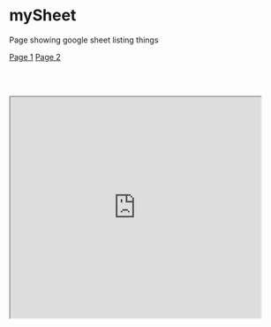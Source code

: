 # mySheet
Page showing google sheet listing things

<nav>
<a href="pageone.html">Page 1</a>
<a href="pagetwo.html">Page 2</a>
</nav>

<br></br>
<iframe src="https://docs.google.com/spreadsheets/d/e/2PACX-1vQFoScCD9ajngZA12tWH9e3lcXZewrMhi6mV3EZHdQWqWwkTTrP66aE8BW7HYMTxVq8YP6VdhP0rWUG/pubhtml?gid=0&single=true" width="90%" height="400"></iframe>
